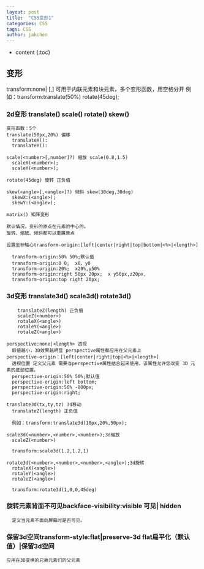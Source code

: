 ```yaml
---
layout: post
title:  "CSS变形1"
categories: CSS
tags: CSS
author: jakchen
---
```

* content
{:toc}

## 变形
  transform:none|<transform-function> [,<transform-function>]
    可用于内联元素和块元素，多个变形函数，用空格分开
    例如：transform:translate(50%) rotate(45deg);





###  2d变形 translate() scale() rotate() skew()

    变形函数：5个
    translate(50px,20%) 偏移
      translateX():
      translateY():

    scale(<number>[,number]?) 缩放 scale(0.8,1.5)
      scaleX(<number>);
      scaleY(<number>);

    rotate(45deg) 旋转 正负值

    skew(<angle>[,<angle>]?) 倾斜 skew(30deg,30deg)
      skewX:(<angle>);
      skewY:(<angle>);

    matrix() 矩阵变形

    默认情况，变形的原点在元素的中心的。
    旋转、缩放、倾斜都可以重置原点

    设置坐标轴心transform-origin:[left|center|right|top|bottom|<%>|<length>]

      transform-origin:50% 50%;默认值
      transform-origin:0 0;  x0，y0
      transform-origin:20%;  x20%,y50%
      transform-origin:right 50px 20px;  x y50px,z20px,
      transform-origin:top right 20px;

###  3d变形 translate3d() scale3d() rotate3d()
        translateZ(length) 正负值
        scaleZ(<number>)
        rotaleX(<angle>)
        rotaleY(<angle>)
        rotaleZ(<angle>)

    perspective:none|<length> 透视
      取值越小，3D效果越明显 perspective属性都应用在父元素上
    perspective-origin：[left|center|right|top|<%>|<length>]
      透视位置 定义父元素 需要与perspective属性结合起来使用，该属性允许您改变 3D 元素的底部位置。
      perspective-origin:50% 50%;默认值
      perspective-origin:left bottom;
      perspective-origin:50% -800px;
      perspective-origin:right;

    translate3d(tx,ty,tz) 3d移动
      translateZ(length) 正负值

      例如：transform:translate3d(10px,20%,50px);

    scale3d(<number>,<number>,<number>);3d缩放
      scaleZ(<number>)

      transform:scale3d(1.2,1.2,1)

    rotate3d(<number>,<number>,<number>,<angle>);3d旋转
      rotaleX(<angle>)
      rotaleY(<angle>)
      rotaleZ(<angle>)

      transform:rotate3d(1,0,0,45deg)

###    旋转元素背面不可见backface-visibility:visible 可见| hidden
      定义当元素不面向屏幕时是否可见。

### 保留3d空间transform-style:flat|preserve-3d flat扁平化（默认值）|保留3d空间
    应用在3D变换的兄弟元素们的父元素